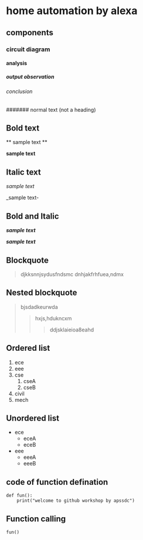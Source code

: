 # home automation by alexa
## components
### circuit diagram
#### analysis
##### output observation
###### conclusion
####### normal text (not a heading)
## Bold text
** sample text **

__sample text__
## Italic text
*sample text*

_sample text-
## Bold and Italic
**_sample text_**

__*sample text*__
## Blockquote
> djkksnnjsydusfndsmc
dnhjakfrhfuea,ndmx
## Nested blockquote
> bjsdadkeurwda
>> hxjs,hdukncxm
>>> ddjsklaieioa8eahd
## Ordered list
1. ece
2. eee
3. cse 
   1. cseA
   2. cseB
4. civil
5. mech
## Unordered list
- ece
     * eceA
     * eceB
- eee
     + eeeA 
     + eeeB
## code of function defination
```
def fun():
    print("welcome to github workshop by apssdc")
```
## Function calling
`
fun()
`

